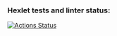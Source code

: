 ### Hexlet tests and linter status:
[![Actions Status](https://github.com/improvermen/java-project-61/actions/workflows/hexlet-check.yml/badge.svg)](https://github.com/improvermen/java-project-61/actions)